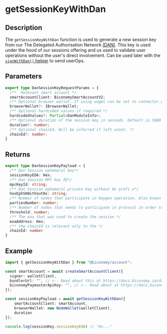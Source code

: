 # getSessionKeyWithDan

## Description

The `getSessionKeyWithDan` function is used to generate a new session key from our The Delegated Authorisation Network [(DAN)](https://www.biconomy.io/post/introducing-dan-the-programmable-authorisation-network-for-ai-agents). This key is used under the hood of our sessions offering and us used to validate user operations without the user's direct involvement. Can be used later with the [`signWithDan()` helper](./signWithDan) to send userOps.

## Parameters

```ts
export type DanSessionKeyRequestParams = {
  /**  Relevant smart account */
  smartAccountClient: BiconomySmartAccountV2;
  /** Optional browser wallet. If using wagmi can be set to connector.getProvider() from useAccount hook */
  browserWallet?: IBrowserWallet;
  /** Optional hardcoded values if required */
  hardcodedValues?: Partial<DanModuleInfo>;
  /** Optional duration of the session key in seconds. Default is 3600 seconds. */
  duration?: number;
  /** Optional chainId. Will be inferred if left unset. */
  chainId?: number;
}
```

## Returns

```ts
export type DanSessionKeyPayload = {
  /** Dan Session ephemeral key*/
  sessionKeyEOA: Hex;
  /** Dan Session MPC key ID*/
  mpcKeyId: string;
  /** Dan Session ephemeral private key without 0x prefi x*/
  hexEphSKWithout0x: string;
  /** Number of nodes that participate in keygen operation. Also known as n. */
  partiesNumber: number;
  /** Number of nodes that needs to participate in protocol in order to generate valid signature. Also known as t. */
  threshold: number;
  /** The eoa that was used to create the session */
  eoaAddress: Hex;
  /** the chainId is relevant only to the */
  chainId: number
}
```

## Example

```ts
import { getSessionKeyWithDan } from "@biconomy/account";

const smartAccount = await createSmartAccountClient({
  signer: walletClient,
  bundlerUrl: "", // <-- Read about this at https://docs.biconomy.io/dashboard#bundler-url
  biconomyPaymasterApiKey: "", // <-- Read about at https://docs.biconomy.io/dashboard/paymaster
});

const sessionKeyPayload = await getSessionKeyWithDan({
    smartAccountClient: smartAccount,
    browserWallet: new NodeWallet(walletClient),
    duration
});

console.log(sessionKey.sessionKeyEOA) // "0x..."
```